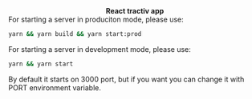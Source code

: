 <div align="center"><strong>React tractiv app</strong></div>

<div>For starting a server in produciton mode, please use:</div>

```sh
yarn && yarn build && yarn start:prod
```

<div>For starting a server in development mode, please use:</div>

```sh
yarn && yarn start
```

By default it starts on 3000 port, but if you want you can change it with PORT environment variable.

